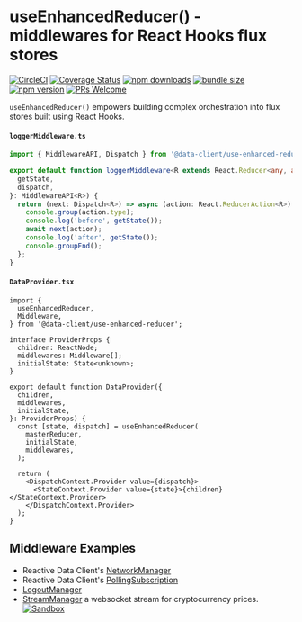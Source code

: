 # useEnhancedReducer() - middlewares for React Hooks flux stores

[![CircleCI](https://circleci.com/gh/reactive/data-client/tree/master.svg?style=shield)](https://circleci.com/gh/reactive/data-client)
[![Coverage Status](https://img.shields.io/codecov/c/gh/reactive/data-client/master.svg?style=flat-square)](https://app.codecov.io/gh/reactive/data-client?branch=master)
[![npm downloads](https://img.shields.io/npm/dm/@data-client/use-enhanced-reducer.svg?style=flat-square)](https://www.npmjs.com/package/@data-client/use-enhanced-reducer)
[![bundle size](https://img.shields.io/bundlephobia/minzip/@data-client/use-enhanced-reducer?style=flat-square)](https://bundlephobia.com/result?p=@data-client/use-enhanced-reducer)
[![npm version](https://img.shields.io/npm/v/@data-client/use-enhanced-reducer.svg?style=flat-square)](https://www.npmjs.com/package/@data-client/use-enhanced-reducer)
[![PRs Welcome](https://img.shields.io/badge/PRs-welcome-brightgreen.svg?style=flat-square)](http://makeapullrequest.com)

`useEnhancedReducer()` empowers building complex orchestration into flux stores built using React Hooks.

#### `loggerMiddleware.ts`

```typescript
import { MiddlewareAPI, Dispatch } from '@data-client/use-enhanced-reducer';

export default function loggerMiddleware<R extends React.Reducer<any, any>>({
  getState,
  dispatch,
}: MiddlewareAPI<R>) {
  return (next: Dispatch<R>) => async (action: React.ReducerAction<R>) => {
    console.group(action.type);
    console.log('before', getState());
    await next(action);
    console.log('after', getState());
    console.groupEnd();
  };
}
```

#### `DataProvider.tsx`

```tsx
import {
  useEnhancedReducer,
  Middleware,
} from '@data-client/use-enhanced-reducer';

interface ProviderProps {
  children: ReactNode;
  middlewares: Middleware[];
  initialState: State<unknown>;
}

export default function DataProvider({
  children,
  middlewares,
  initialState,
}: ProviderProps) {
  const [state, dispatch] = useEnhancedReducer(
    masterReducer,
    initialState,
    middlewares,
  );

  return (
    <DispatchContext.Provider value={dispatch}>
      <StateContext.Provider value={state}>{children}</StateContext.Provider>
    </DispatchContext.Provider>
  );
}
```

## Middleware Examples

- Reactive Data Client's [NetworkManager](https://github.com/reactive/data-client/blob/master/packages/data-client/src/state/NetworkManager.ts)
- Reactive Data Client's [PollingSubscription](https://github.com/reactive/data-client/blob/master/packages/data-client/src/state/PollingSubscription.ts)
- [LogoutManager](https://dataclient.io/docs/api/LogoutManager)
- [StreamManager](https://github.com/reactive/data-client/blob/master/examples/coin-app/src/resources/StreamManager.ts) a websocket stream for cryptocurrency prices. [![Sandbox](https://developer.stackblitz.com/img/open_in_stackblitz_small.svg)](https://stackblitz.com/github/reactive/data-client/tree/master/examples/coin-app?hidedevtools=1&terminalHeight=0&file=src%2Findex.tsx%2Csrc%2Fresources%2FTicker.ts%2Csrc%2Fpages%2FHome%2FAssetPrice.tsx%2Csrc%2Fresources%2FStreamManager.ts)